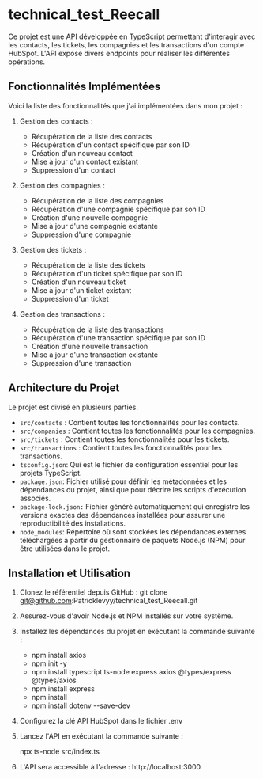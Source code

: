 # technical_test_Reecall

Ce projet est une API développée en TypeScript permettant d'interagir avec les contacts, les tickets, les compagnies et les transactions d'un compte HubSpot. L'API expose divers endpoints pour réaliser les différentes opérations.

## Fonctionnalités Implémentées

Voici la liste des fonctionnalités que j'ai implémentées dans mon projet :

1. Gestion des contacts :
   - Récupération de la liste des contacts
   - Récupération d'un contact spécifique par son ID
   - Création d'un nouveau contact
   - Mise à jour d'un contact existant
   - Suppression d'un contact

2. Gestion des compagnies :
   - Récupération de la liste des compagnies
   - Récupération d'une compagnie spécifique par son ID
   - Création d'une nouvelle compagnie
   - Mise à jour d'une compagnie existante
   - Suppression d'une compagnie

3. Gestion des tickets :
   - Récupération de la liste des tickets
   - Récupération d'un ticket spécifique par son ID
   - Création d'un nouveau ticket
   - Mise à jour d'un ticket existant
   - Suppression d'un ticket

4. Gestion des transactions :
   - Récupération de la liste des transactions
   - Récupération d'une transaction spécifique par son ID
   - Création d'une nouvelle transaction
   - Mise à jour d'une transaction existante
   - Suppression d'une transaction
## Architecture du Projet
Le projet est divisé en plusieurs parties.
- `src/contacts` : Contient toutes les fonctionnalités pour les contacts.
- `src/companies` : Contient toutes les fonctionnalités pour les compagnies.
- `src/tickets` : Contient toutes les fonctionnalités pour les tickets.
- `src/transactions` : Contient toutes les fonctionnalités pour les transactions.
- `tsconfig.json`: Qui est le fichier de configuration essentiel pour les projets TypeScript.
- `package.json`: Fichier utilisé pour définir les métadonnées et les dépendances du projet, ainsi que pour décrire les scripts d'exécution associés.
- `package-lock.json:` Fichier généré automatiquement qui enregistre les versions exactes des dépendances installées pour assurer une reproductibilité des installations.
- `node_modules`: Répertoire où sont stockées les dépendances externes téléchargées à partir du gestionnaire de paquets Node.js (NPM) pour être utilisées dans le projet.
## Installation et Utilisation

1. Clonez le référentiel depuis GitHub :
    git clone git@github.com:Patricklevyy/technical_test_Reecall.git
2. Assurez-vous d'avoir Node.js et NPM installés sur votre système.
3. Installez les dépendances du projet en exécutant la commande suivante :

    - npm install axios
    - npm init -y
    - npm install typescript ts-node express axios @types/express @types/axios
    - npm install express
    - npm install
    - npm install dotenv --save-dev


4. Configurez la clé API HubSpot dans le fichier .env

5. Lancez l'API en exécutant la commande suivante :

    npx ts-node src/index.ts

6. L'API sera accessible à l'adresse : http://localhost:3000

